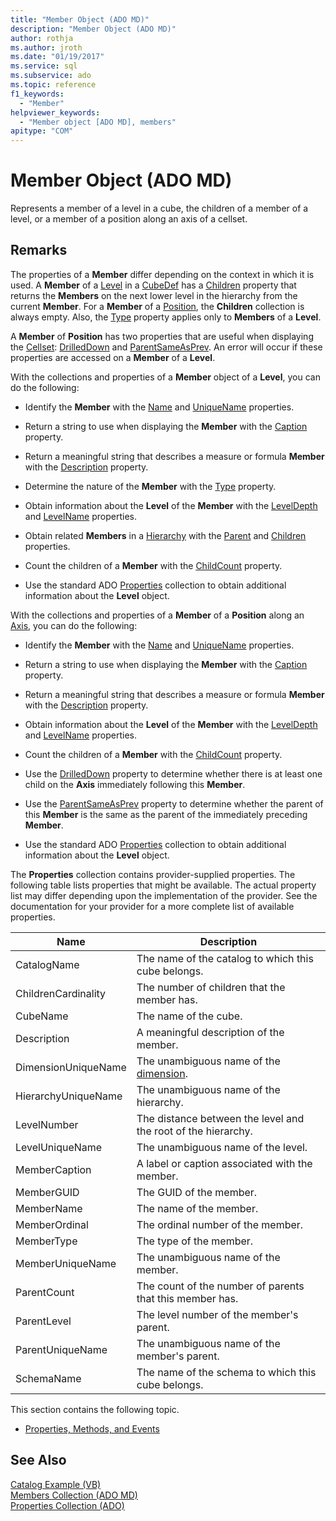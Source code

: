 ```yaml
---
title: "Member Object (ADO MD)"
description: "Member Object (ADO MD)"
author: rothja
ms.author: jroth
ms.date: "01/19/2017"
ms.service: sql
ms.subservice: ado
ms.topic: reference
f1_keywords:
  - "Member"
helpviewer_keywords:
  - "Member object [ADO MD], members"
apitype: "COM"
---
```

# Member Object (ADO MD)
Represents a member of a level in a cube, the children of a member of a level, or a member of a position along an axis of a cellset.  
  
## Remarks  
 The properties of a **Member** differ depending on the context in which it is used. A **Member** of a [Level](./level-object-ado-md.md) in a [CubeDef](./cubedef-object-ado-md.md) has a [Children](./children-property-ado-md.md) property that returns the **Members** on the next lower level in the hierarchy from the current **Member**. For a **Member** of a [Position](./position-object-ado-md.md), the **Children** collection is always empty. Also, the [Type](./type-property-ado-md.md) property applies only to **Members** of a **Level**.  
  
 A **Member** of **Position** has two properties that are useful when displaying the [Cellset](./cellset-object-ado-md.md): [DrilledDown](./drilleddown-property-ado-md.md) and [ParentSameAsPrev](./parentsameasprev-property-ado-md.md). An error will occur if these properties are accessed on a **Member** of a **Level**.  
  
 With the collections and properties of a **Member** object of a **Level**, you can do the following:  
  
-   Identify the **Member** with the [Name](./name-property-ado-md.md) and [UniqueName](./uniquename-property-ado-md.md) properties.  
  
-   Return a string to use when displaying the **Member** with the [Caption](./caption-property-ado-md.md) property.  
  
-   Return a meaningful string that describes a measure or formula **Member** with the [Description](./description-property-ado-md.md) property.  
  
-   Determine the nature of the **Member** with the [Type](./type-property-ado-md.md) property.  
  
-   Obtain information about the **Level** of the **Member** with the [LevelDepth](./leveldepth-property-ado-md.md) and [LevelName](./levelname-property-ado-md.md) properties.  
  
-   Obtain related **Members** in a [Hierarchy](./hierarchy-object-ado-md.md) with the [Parent](./parent-property-ado-md.md) and [Children](./children-property-ado-md.md) properties.  
  
-   Count the children of a **Member** with the [ChildCount](./childcount-property-ado-md.md) property.  
  
-   Use the standard ADO [Properties](../ado-api/properties-collection-ado.md) collection to obtain additional information about the **Level** object.  
  
 With the collections and properties of a **Member** of a **Position** along an [Axis](./axis-object-ado-md.md), you can do the following:  
  
-   Identify the **Member** with the [Name](./name-property-ado-md.md) and [UniqueName](./uniquename-property-ado-md.md) properties.  
  
-   Return a string to use when displaying the **Member** with the [Caption](./caption-property-ado-md.md) property.  
  
-   Return a meaningful string that describes a measure or formula **Member** with the [Description](./description-property-ado-md.md) property.  
  
-   Obtain information about the **Level** of the **Member** with the [LevelDepth](./leveldepth-property-ado-md.md) and [LevelName](./levelname-property-ado-md.md) properties.  
  
-   Count the children of a **Member** with the [ChildCount](./childcount-property-ado-md.md) property.  
  
-   Use the [DrilledDown](./drilleddown-property-ado-md.md) property to determine whether there is at least one child on the **Axis** immediately following this **Member**.  
  
-   Use the [ParentSameAsPrev](./parentsameasprev-property-ado-md.md) property to determine whether the parent of this **Member** is the same as the parent of the immediately preceding **Member**.  
  
-   Use the standard ADO [Properties](../ado-api/properties-collection-ado.md) collection to obtain additional information about the **Level** object.  
  
 The **Properties** collection contains provider-supplied properties. The following table lists properties that might be available. The actual property list may differ depending upon the implementation of the provider. See the documentation for your provider for a more complete list of available properties.  
  
|Name|Description|  
|----------|-----------------|  
|CatalogName|The name of the catalog to which this cube belongs.|  
|ChildrenCardinality|The number of children that the member has.|  
|CubeName|The name of the cube.|  
|Description|A meaningful description of the member.|  
|DimensionUniqueName|The unambiguous name of the [dimension](./dimension-object-ado-md.md).|  
|HierarchyUniqueName|The unambiguous name of the hierarchy.|  
|LevelNumber|The distance between the level and the root of the hierarchy.|  
|LevelUniqueName|The unambiguous name of the level.|  
|MemberCaption|A label or caption associated with the member.|  
|MemberGUID|The GUID of the member.|  
|MemberName|The name of the member.|  
|MemberOrdinal|The ordinal number of the member.|  
|MemberType|The type of the member.|  
|MemberUniqueName|The unambiguous name of the member.|  
|ParentCount|The count of the number of parents that this member has.|  
|ParentLevel|The level number of the member's parent.|  
|ParentUniqueName|The unambiguous name of the member's parent.|  
|SchemaName|The name of the schema to which this cube belongs.|  
  
 This section contains the following topic.  
  
-   [Properties, Methods, and Events](./member-object-properties-methods-and-events.md)  
  
## See Also  
 [Catalog Example (VB)](./catalog-example-vb.md)   
 [Members Collection (ADO MD)](./members-collection-ado-md.md)   
 [Properties Collection (ADO)](../ado-api/properties-collection-ado.md)